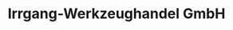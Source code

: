---
title: "Irrgang-Werkzeughandel GmbH"
url: /eberswalde/irrgang-werkzeughandel-gmbh/
shop: Baumarkt
---